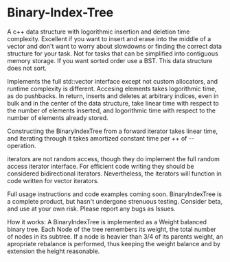# Binary-Index-Tree
A c++ data structure with logorithmic insertion and deletion time complexity. Excellent if you want to insert and erase into the middle of a vector and don't want to worry about slowdowns or finding the correct data structure for your task. Not for tasks that can be simplified into contiguous memory storage. If you want sorted order use a BST. This data structure does not sort. 

Implements the full std::vector interface except not custom allocators, and runtime complexity is different. Accesing elements takes logorithmic time, as do pushbacks. In return, inserts and deletes at arbitrary indices, even in bulk and in the center of the data structure, take linear time with respect to the number of elements inserted, and logorithmic time with respect to the number of elements already stored.

Constructing the BinaryIndexTree from a forward iterator takes linear time, and iterating through it takes amortized constant time per ++ of -- operation. 

iterators are not random access, though they do implement the full random access iterator interface. For efficient code writing they should be considered bidirectional iterators. Nevertheless, the iterators will function in code written for vector iterators.

Full usage instructions and code examples coming soon. BinaryIndexTree is a complete product, but hasn't undergone strenuous testing. Consider beta, and use at your own risk. Please report any bugs as Issues.

How it works:
A BinaryIndexTree is implemented as a Weight balanced binary tree. Each Node of the tree remembers its weight, the total number of nodes in its subtree. If a node is heavier than 3/4 of its parents weight, an apropriate rebalance is performed, thus keeping the weight balance and by extension the height reasonable.

